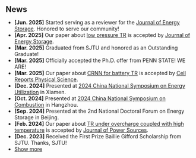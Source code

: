 <h2 style="margin: 60px 0px 10px;">News</h2>

<ul>
<li><strong>[Jun. 2025]</strong> Started serving as a reviewer for the <a href="https://www.sciencedirect.com/journal/journal-of-energy-storage/">Journal of Energy Storage</a>. Honored to serve our community!</li>
<li><strong>[Apr. 2025]</strong> Our paper about <a href="https://doi.org/10.1016/j.est.2025.116855">low pressure TR</a> is accepted by <a href="https://www.sciencedirect.com/journal/journal-of-energy-storage/">Journal of Energy Storage</a>.</li>
<li><strong>[Mar. 2025]</strong> Graduated from SJTU and honored as an Outstanding Graduate!</li>
<li><strong>[Mar. 2025]</strong> Officially accepted the Ph.D. offer from PENN STATE! WE ARE!</li>
<li><strong>[Mar. 2025]</strong> Our paper about <a href="https://doi.org/10.1016/j.xcrp.2025.102563">CRNN for battery TR</a> is accepted by <a href="https://www.cell.com/cell-reports-physical-science/home">Cell Reports Physical Science</a>.</li>
<li><strong>[Dec. 2024]</strong> Presented at <a href="https://eteu2024.scimeeting.cn/">2024 China National Symposium on Energy Utilization</a> in Xiamen. </li>
<li><strong>[Oct. 2024]</strong> Presented at <a href="https://combust2024.casconf.cn/">2024 China National Symposium on Combustion</a> in Hangzhou. </li>
<li><strong>[Sep. 2024]</strong> Presented at the 2nd National Doctoral Forum on Energy Storage in Beijing. </li>
<li><strong>[Feb. 2024]</strong> Our paper about <a href="https://doi.org/10.1016/j.jpowsour.2024.234237">TR under overcharge coupled with high temperature</a> is accepted by <a href="https://www.sciencedirect.com/journal/journal-of-power-sources">Journal of Power Sources</a>.</li>
<li><strong>[Dec. 2023]</strong> Received the First Prize Baillie Gifford Scholarship from SJTU. Thanks, SJTU!</li>
  
<li> <a href="#" onclick="toggleVis(this); return false;">Show more</a> </li>
<div id="newsmore" style="display:none">
  <li><strong>[Dec. 2023]</strong> Our paper about <a href="https://doi.org/10.1016/j.est.2023.110201">TR explosion limits</a> is accepted  by <a href="https://www.sciencedirect.com/journal/journal-of-energy-storage/">Journal of Energy Storage</a>.</li>  
  <li><strong>[Jun. 2023]</strong> Our paper about <a href="https://doi.org/10.1016/j.ijhydene.2023.06.084">exergy loss under temperature fluctuations</a> is accepted by <a href="https://www.sciencedirect.com/journal/international-journal-of-hydrogen-energy">International Journal of Hydrogen Energy</a>.</li>
  <li><strong>[Dec. 2022]</strong> Presented at <a href="https://combust2022.casconf.cn/">2022 China National Symposium on Combustion</a> in Shanghai. </li>
</div>

</ul>
